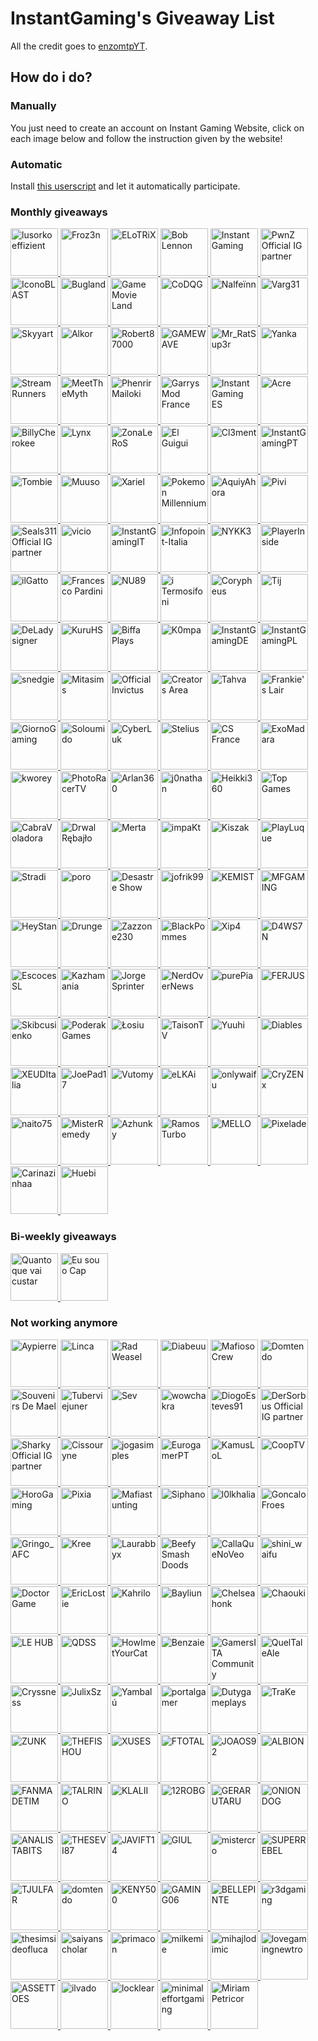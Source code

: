 # InstantGaming's Giveaway List
All the credit goes to [enzomtpYT](https://github.com/enzomtpYT/InstantGamingGiveawayList). 

## How do i do?

### Manually

You just need to create an account on Instant Gaming Website, click on each image below and follow the instruction given by the website!

### Automatic

Install [this userscript](https://github.com/enzomtpYT/InstantGaming-Giveaway-AutoParticipate) and let it automatically participate.


### Monthly giveaways

<p id="Monthly giveaways" align="left">
    <a class="giveaway" href="https://www.instant-gaming.com/fr/giveaway/LUSORKOEFFIZIENT" target="_blank" rel="noreferrer">
        <img src="https://gaming-cdn.com/images/avatars/8124578-1565266897.jpg" alt="lusorkoeffizient" width="76" height="76" />
    </a> 
    <a class="giveaway" href="https://www.instant-gaming.com/fr/giveaway/FROZ3N" target="_blank" rel="noreferrer">
        <img src="https://gaming-cdn.com/images/avatars/1016668-1682448159.jpg" alt="Froz3n" width="76" height="76" />
    </a> 
    <a class="giveaway" href="https://www.instant-gaming.com/fr/giveaway/ELOTRIX" target="_blank" rel="noreferrer">
        <img src="https://gaming-cdn.com/images/avatars/9351061-1578514985.jpg" alt="ELoTRiX" width="76" height="76" />
    </a> 
    <a class="giveaway" href="https://www.instant-gaming.com/fr/giveaway/BOBLENNON" target="_blank" rel="noreferrer">
        <img src="https://gaming-cdn.com/images/avatars/12254287-1660306272.jpg" alt="Bob Lennon" width="76" height="76" />
    </a>
    <a class="giveaway" href="https://www.instant-gaming.com/fr/giveaway/INSTANTGAMING" target="_blank" rel="noreferrer">
        <img src="https://gaming-cdn.com/images/avatars/2700115-1546959181.jpg" alt="Instant Gaming" width="76" height="76" />
    </a> 
    <a class="giveaway" href="https://www.instant-gaming.com/fr/giveaway/SUPREMELEADER" target="_blank" rel="noreferrer">
        <img src="https://gaming-cdn.com/images/avatars/1716955-1681777192.jpg" alt="PwnZ Official IG partner" width="76" height="76" />
    </a> 
    <a class="giveaway" href="https://www.instant-gaming.com/fr/giveaway/ICONOBLAST" target="_blank" rel="noreferrer">
        <img src="https://gaming-cdn.com/images/avatars/173704-1571080323.jpg" alt="IconoBLAST" width="76" height="76" />
    </a> 
    <a class="giveaway" href="https://www.instant-gaming.com/fr/giveaway/bugland" target="_blank" rel="noreferrer">
        <img src="https://gaming-cdn.com/images/avatars/3009082-1540312665.jpg" alt="Bugland" width="76" height="76" />
    </a> 
    <a class="giveaway" href="https://www.instant-gaming.com/fr/giveaway/GAMEMOVIELAND" target="_blank" rel="noreferrer">
        <img src="https://gaming-cdn.com/images/avatars/170629-1547987125.jpg" alt="Game Movie Land" width="76" height="76" />
    </a> 
    <a class="giveaway" href="https://www.instant-gaming.com/fr/giveaway/CODQG" target="_blank" rel="noreferrer">
        <img src="https://gaming-cdn.com/images/avatars/452863-1561392211.jpg" alt="CoDQG" width="76" height="76" />
    </a> 
    <a class="giveaway" href="https://www.instant-gaming.com/fr/giveaway/NALFEINN" target="_blank" rel="noreferrer">
        <img src="https://gaming-cdn.com/images/avatars/2210688-1649113160.jpg" alt="Nalfeïnn" width="76" height="76" />
    </a> 
    <a class="giveaway" href="https://www.instant-gaming.com/fr/giveaway/VARG" target="_blank" rel="noreferrer">
        <img src="https://gaming-cdn.com/images/avatars/5518320-1553640087.jpg" alt="Varg31" width="76" height="76" />
    </a> 
    <a class="giveaway" href="https://www.instant-gaming.com/fr/giveaway/skyyart" target="_blank" rel="noreferrer">
        <img src="https://gaming-cdn.com/images/avatars/8099122-1564755224.jpg" alt="Skyyart" width="76" height="76" />
    </a> 
    <a class="giveaway" href="https://www.instant-gaming.com/fr/giveaway/ALKOR" target="_blank" rel="noreferrer">
        <img src="https://gaming-cdn.com/images/avatars/4684425-1617274240.jpg" alt="Alkor" width="76" height="76" />
    </a> 
    <a class="giveaway" href="https://www.instant-gaming.com/fr/giveaway/ROBERT" target="_blank" rel="noreferrer">
        <img src="https://gaming-cdn.com/images/avatars/765860-1527847205.jpg" alt="Robert87000" width="76" height="76" />
    </a> 
    <a class="giveaway" href="https://www.instant-gaming.com/fr/giveaway/GAMEWAVE" target="_blank" rel="noreferrer">
        <img src="https://gaming-cdn.com/images/avatars/3297504-1554723487.jpg" alt="GAMEWAVE" width="76" height="76" />
    </a> 
    <a class="giveaway" href="https://www.instant-gaming.com/fr/giveaway/RATSUPER" target="_blank" rel="noreferrer">
        <img src="https://gaming-cdn.com/images/avatars/162664-1527173086.jpg" alt="Mr_RatSup3r" width="76" height="76" />
    </a> 
    <a class="giveaway" href="https://www.instant-gaming.com/fr/giveaway/YANKA" target="_blank" rel="noreferrer">
        <img src="https://gaming-cdn.com/images/avatars/17791717-1684537536.jpg" alt="Yanka" width="76" height="76" />
    </a> 
    <a class="giveaway" href="https://www.instant-gaming.com/fr/giveaway/STREAMRUNNERS" target="_blank" rel="noreferrer">
        <img src="https://gaming-cdn.com/images/avatars/15530490-1634564097.jpg" alt="StreamRunners" width="76" height="76" />
    </a> 
    <a class="giveaway" href="https://www.instant-gaming.com/fr/giveaway/MeetTheMyth" target="_blank" rel="noreferrer">
        <img src="https://gaming-cdn.com/images/avatars/911134-1650630244.jpg" alt="MeetTheMyth" width="76" height="76" />
    </a> 
    <a class="giveaway" href="https://www.instant-gaming.com/fr/giveaway/PHENRIR" target="_blank" rel="noreferrer">
        <img src="https://gaming-cdn.com/images/avatars/16050488-1638352180.jpg" alt="Phenrir Mailoki" width="76" height="76" />
    </a> 
    <a class="giveaway" href="https://www.instant-gaming.com/fr/giveaway/GMODFR" target="_blank" rel="noreferrer">
        <img src="https://gaming-cdn.com/images/avatars/15499812-1646775114.jpg" alt="Garrys Mod France" width="76" height="76" />
    </a> 
    <a class="giveaway" href="https://www.instant-gaming.com/fr/giveaway/INSTANTGAMINGES" target="_blank" rel="noreferrer">
        <img src="https://gaming-cdn.com/images/avatars/825485-1683532505.jpg" alt="Instant Gaming ES" width="76" height="76" />
    </a> 
    <a class="giveaway" href="https://www.instant-gaming.com/fr/giveaway/ACRE" target="_blank" rel="noreferrer">
        <img src="https://gaming-cdn.com/images/avatars/2550652-1614044439.jpg" alt="Acre" width="76" height="76" />
    </a> 
    <a class="giveaway" href="https://www.instant-gaming.com/fr/giveaway/BILLYCHEROKEE" target="_blank" rel="noreferrer">
        <img src="https://gaming-cdn.com/images/avatars/2072378-1604485229.jpg" alt="BillyCherokee" width="76" height="76" />
    </a> 
    <a class="giveaway" href="https://www.instant-gaming.com/fr/giveaway/LYNX" target="_blank" rel="noreferrer">
        <img src="https://gaming-cdn.com/images/avatars/2437583-1659723926.jpg" alt="Lynx" width="76" height="76" />
    </a> 
    <a class="giveaway" href="https://www.instant-gaming.com/fr/giveaway/ZONALEROS" target="_blank" rel="noreferrer">
        <img src="https://gaming-cdn.com/images/avatars/13745456-1614222765.jpg" alt="ZonaLeRoS" width="76" height="76" />
    </a> 
    <a class="giveaway" href="https://www.instant-gaming.com/fr/giveaway/GUIGUI" target="_blank" rel="noreferrer">
        <img src="https://gaming-cdn.com/images/avatars/262337-1647999658.jpg" alt="El Guigui" width="76" height="76" />
    </a> 
    <a class="giveaway" href="https://www.instant-gaming.com/fr/giveaway/PORAID" target="_blank" rel="noreferrer">
        <img src="https://gaming-cdn.com/images/avatars/5324059-1634130045.jpg" alt="Cl3ment" width="76" height="76" />
    </a> 
    <a class="giveaway" href="https://www.instant-gaming.com/fr/giveaway/INSTANTGAMINGPT" target="_blank" rel="noreferrer">
        <img src="https://gaming-cdn.com/images/avatars/16693760-1689603180.jpg" alt="InstantGamingPT" width="76" height="76" />
    </a> 
    <a class="giveaway" href="https://www.instant-gaming.com/fr/giveaway/TOMBIE" target="_blank" rel="noreferrer">
        <img src="https://gaming-cdn.com/images/avatars/7276237-1585753188.jpg" alt="Tombie" width="76" height="76" />
    </a> 
    <a class="giveaway" href="https://www.instant-gaming.com/fr/giveaway/muusoo" target="_blank" rel="noreferrer">
        <img src="https://gaming-cdn.com/images/avatars/6107700-1630593332.jpg" alt="Muuso" width="76" height="76" />
    </a> 
    <a class="giveaway" href="https://www.instant-gaming.com/fr/giveaway/xariel" target="_blank" rel="noreferrer">
        <img src="https://gaming-cdn.com/images/avatars/767265-1595434670.jpg" alt="Xariel" width="76" height="76" />
    </a> 
    <a class="giveaway" href="https://www.instant-gaming.com/fr/giveaway/POKEMONMILLENNIUM" target="_blank" rel="noreferrer">
        <img src="https://gaming-cdn.com/images/avatars/8857101-1582127081.jpg" alt="Pokemon Millennium" width="76" height="76"/>
    </a>
    <a class="giveaway" href="https://www.instant-gaming.com/fr/giveaway/AQUIYAHORA" target="_blank" rel="noreferrer">
        <img src="https://gaming-cdn.com/images/avatars/5219782-1581748271.jpg" alt="AquiyAhora" width="76" height="76" />
    </a> 
    <a class="giveaway" href="https://www.instant-gaming.com/fr/giveaway/PIVI" target="_blank" rel="noreferrer">
        <img src="https://gaming-cdn.com/images/avatars/8850456-1573572198.jpg" alt="Pivi" width="76" height="76" />
    </a> 
    <a class="giveaway" href="https://www.instant-gaming.com/fr/giveaway/Seals311" target="_blank" rel="noreferrer">
        <img src="https://gaming-cdn.com/images/avatars/3502745-1617900174.jpg" alt="Seals311 Official IG partner" width="76" height="76" />
    </a> 
    <a class="giveaway" href="https://www.instant-gaming.com/fr/giveaway/vicio" target="_blank" rel="noreferrer">
        <img src="https://gaming-cdn.com/images/avatars/881499-1523615431.jpg" alt="vicio" width="76" height="76" />
    </a> 
    <a class="giveaway" href="https://www.instant-gaming.com/fr/giveaway/INSTANTGAMINGITALIA" target="_blank" rel="noreferrer">
        <img src="https://gaming-cdn.com/images/avatars/7534356-1687868492.jpg" alt="InstantGamingIT" width="76" height="76" />
    </a> 
    <a class="giveaway" href="https://www.instant-gaming.com/fr/giveaway/INFOPOINT-ITALIA" target="_blank" rel="noreferrer">
        <img src="https://gaming-cdn.com/images/avatars/5022391-1620639580.jpg" alt="Infopoint-Italia" width="76" height="76" />
    </a> 
    <a class="giveaway" href="https://www.instant-gaming.com/fr/giveaway/NYKK3" target="_blank" rel="noreferrer">
        <img src="https://gaming-cdn.com/images/avatars/560668-1500305390.jpg" alt="NYKK3" width="76" height="76" />
    </a> 
    <a class="giveaway" href="https://www.instant-gaming.com/fr/giveaway/PLAYERINSIDE" target="_blank" rel="noreferrer">
        <img src="https://gaming-cdn.com/images/avatars/1115181-1694833323.jpg" alt="PlayerInside" width="76" height="76" />
    </a> 
    <a class="giveaway" href="https://www.instant-gaming.com/fr/giveaway/ILGATTOSULTUBO" target="_blank" rel="noreferrer">
        <img src="https://gaming-cdn.com/images/avatars/539151-1690300630.jpg" alt="ilGatto" width="76" height="76" />
    </a> 
    <a class="giveaway" href="https://www.instant-gaming.com/fr/giveaway/FRANCESCOPARDINI" target="_blank" rel="noreferrer">
        <img src="https://gaming-cdn.com/images/avatars/9461224-1581008870.jpg" alt="Francesco Pardini" width="76" height="76" />
    </a> 
    <a class="giveaway" href="https://www.instant-gaming.com/fr/giveaway/NU89" target="_blank" rel="noreferrer">
        <img src="https://gaming-cdn.com/images/avatars/3123668-1636629261.jpg" alt="NU89" width="76" height="76" />
    </a> 
    <a class="giveaway" href="https://www.instant-gaming.com/fr/giveaway/ITERMOSIFONI" target="_blank" rel="noreferrer">
        <img src="https://gaming-cdn.com/images/avatars/811973-1557938063.jpg" alt="i Termosifoni" width="76" height="76" />
    </a>
    <a class="giveaway" href="https://www.instant-gaming.com/fr/giveaway/CORYPHEUS" target="_blank" rel="noreferrer">
        <img src="https://gaming-cdn.com/images/avatars/15398397-1632480753.jpg" alt="Corypheus" width="76" height="76" />
    </a> 
    <a class="giveaway" href="https://www.instant-gaming.com/fr/giveaway/THETJI" target="_blank" rel="noreferrer">
        <img src="https://gaming-cdn.com/images/avatars/17123566-1647950384.jpg" alt="Tij" width="76" height="76" />
    </a> 
    <a class="giveaway" href="https://www.instant-gaming.com/fr/giveaway/deladysigner" target="_blank" rel="noreferrer">
        <img src="https://gaming-cdn.com/images/avatars/7761723-1615476784.jpg" alt="DeLadysigner" width="76" height="76" />
    </a> 
    <a class="giveaway" href="https://www.instant-gaming.com/fr/giveaway/KURU" target="_blank" rel="noreferrer">
        <img src="https://gaming-cdn.com/images/avatars/8991415-1574995082.jpg" alt="KuruHS" width="76" height="76" />
    </a> 
    <a class="giveaway" href="https://www.instant-gaming.com/fr/giveaway/biffa" target="_blank" rel="noreferrer">
        <img src="https://gaming-cdn.com/images/avatars/21867230-1698315461.jpg" alt="Biffa Plays" width="76" height="76" />
    </a> 
    <a class="giveaway" href="https://www.instant-gaming.com/fr/giveaway/K0MPA" target="_blank" rel="noreferrer">
        <img src="https://gaming-cdn.com/images/avatars/17310536-1649317648.jpg" alt="K0mpa" width="76" height="76" />
    </a> 
    <a class="giveaway" href="https://www.instant-gaming.com/fr/giveaway/instantgamingde" target="_blank" rel="noreferrer">
        <img src="https://gaming-cdn.com/images/avatars/2700115-1699892940.jpg" alt="InstantGamingDE" width="76" height="76" />
    </a> 
    <a class="giveaway" href="https://www.instant-gaming.com/fr/giveaway/INSTANTGAMINGPL" target="_blank" rel="noreferrer">
        <img src="https://gaming-cdn.com/images/avatars/2700115-1699892940.jpg" alt="InstantGamingPL" width="76" height="76" />
    </a> 
    <a class="giveaway" href="https://www.instant-gaming.com/fr/giveaway/snedgie" target="_blank" rel="noreferrer">
        <img src="https://gaming-cdn.com/images/avatars/23507458-1709662317.jpg" alt="snedgie" width="76" height="76" />
    </a> 
    <a class="giveaway" href="https://www.instant-gaming.com/fr/giveaway/mitasims" target="_blank" rel="noreferrer">
        <img src="https://gaming-cdn.com/images/avatars/20860359-1685554038.jpg" alt="Mitasims" width="76" height="76" />
    </a>
    <a class="giveaway" href="https://www.instant-gaming.com/fr/giveaway/officialinvictus" target="_blank" rel="noreferrer">
        <img src="https://gaming-cdn.com/images/avatars/21241269-1689851267.jpg" alt="Official Invictus" width="76" height="76" />
    </a>
    <a class="giveaway" href="https://www.instant-gaming.com/fr/giveaway/GCA" target="_blank" rel="noreferrer">
        <img src="https://gaming-cdn.com/images/avatars/3773947-1698238052.jpg" alt="Creators Area" width="76" height="76" />
    </a>
    <a class="giveaway" href="https://www.instant-gaming.com/fr/giveaway/tahva" target="_blank" rel="noreferrer">
        <img src="https://gaming-cdn.com/images/avatars/10646155-1708975800.jpg" alt="Tahva" width="76" height="76" />
    </a>
    <a class="giveaway" href="https://www.instant-gaming.com/fr/giveaway/frankieslair" target="_blank" rel="noreferrer">
        <img src="https://gaming-cdn.com/images/avatars/23820479-1712567596.jpg" alt="Frankie's Lair" width="76" height="76" />
    </a>
    <a class="giveaway" href="https://www.instant-gaming.com/fr/giveaway/GIORNOGAMING" target="_blank" rel="noreferrer">
        <img src="https://gaming-cdn.com/images/avatars/4011018-1561985872.jpg" alt="GiornoGaming" width="76" height="76" />
    </a>
    <a class="giveaway" href="https://www.instant-gaming.com/fr/giveaway/SOLOUMIDO" target="_blank" rel="noreferrer">
        <img src="https://gaming-cdn.com/images/avatars/12543134-1662069422.jpg" alt="Soloumido" width="76" height="76" />
    </a>
    <a class="giveaway" href="https://www.instant-gaming.com/fr/giveaway/CYBERLUK" target="_blank" rel="noreferrer">
        <img src="https://gaming-cdn.com/images/avatars/9983452-1617873810.jpg" alt="CyberLuk" width="76" height="76" />
    </a>
    <a class="giveaway" href="https://www.instant-gaming.com/fr/giveaway/STELIUS" target="_blank" rel="noreferrer">
        <img src="https://gaming-cdn.com/images/avatars/6294915-1637162339.jpg" alt="Stelius" width="76" height="76" />
    </a>
    <a class="giveaway" href="https://www.instant-gaming.com/fr/giveaway/CSGOFR" target="_blank" rel="noreferrer">
        <img src="https://gaming-cdn.com/images/avatars/1994535-1695849965.jpg" alt="CS France" width="76" height="76" />
    </a>
    <a class="giveaway" href="https://www.instant-gaming.com/fr/giveaway/EXOMADARA" target="_blank" rel="noreferrer">
        <img src="https://gaming-cdn.com/images/avatars/859995-1693223960.jpg" alt="ExoMadara" width="76" height="76" />
    </a>
    <a class="giveaway" href="https://www.instant-gaming.com/fr/giveaway/KWOREY" target="_blank" rel="noreferrer">
        <img src="https://gaming-cdn.com/images/avatars/1599623-1603853393.jpg" alt="kworey" width="76" height="76" />
    </a>
    <a class="giveaway" href="https://www.instant-gaming.com/fr/giveaway/PHOTORACERTV" target="_blank" rel="noreferrer">
        <img src="https://gaming-cdn.com/images/avatars/11519077-1621966067.jpg" alt="PhotoRacerTV" width="76" height="76" />
    </a>
    <a class="giveaway" href="https://www.instant-gaming.com/fr/giveaway/ARLAN360" target="_blank" rel="noreferrer">
        <img src="https://gaming-cdn.com/images/avatars/19166590-1670176579.jpg" alt="Arlan360" width="76" height="76" />
    </a>
    <a class="giveaway" href="https://www.instant-gaming.com/fr/giveaway/j0nathan" target="_blank" rel="noreferrer">
        <img src="https://gaming-cdn.com/images/avatars/32491-1612461730.jpg" alt="j0nathan" width="76" height="76" />
    </a>
    <a class="giveaway" href="https://www.instant-gaming.com/fr/giveaway/HEIKKI360" target="_blank" rel="noreferrer">
        <img src="https://gaming-cdn.com/images/avatars/7276336-1553876546.jpg" alt="Heikki360" width="76" height="76" />
    </a>
    <a class="giveaway" href="https://www.instant-gaming.com/fr/giveaway/topgames" target="_blank" rel="noreferrer">
        <img src="https://gaming-cdn.com/images/avatars/3694635-1636126807.jpg" alt="Top Games" width="76" height="76" />
    </a>
    <a class="giveaway" href="https://www.instant-gaming.com/fr/giveaway/CABRAVOLADORA" target="_blank" rel="noreferrer">
        <img src="https://gaming-cdn.com/images/avatars/367168-1463061235.jpg" alt="CabraVoladora" width="76" height="76" />
    </a>
    <a class="giveaway" href="https://www.instant-gaming.com/fr/giveaway/DRWAL" target="_blank" rel="noreferrer">
        <img src="https://gaming-cdn.com/images/avatars/16373643-1644843063.jpg" alt="Drwal Rębajło" width="76" height="76" />
    </a>
    <a class="giveaway" href="https://www.instant-gaming.com/fr/giveaway/MERTA" target="_blank" rel="noreferrer">
        <img src="https://gaming-cdn.com/images/avatars/16704111-1643815283.jpg" alt="Merta" width="76" height="76" />
    </a>
    <a class="giveaway" href="https://www.instant-gaming.com/fr/giveaway/IMPAKT" target="_blank" rel="noreferrer">
        <img src="https://gaming-cdn.com/images/avatars/9828884-1649672897.jpg" alt="impaKt" width="76" height="76" />
    </a>
    <a class="giveaway" href="https://www.instant-gaming.com/fr/giveaway/kiszak" target="_blank" rel="noreferrer">
        <img src="https://gaming-cdn.com/images/avatars/16472848-1693834365.jpg" alt="Kiszak" width="76" height="76" />
    </a>
    <a class="giveaway" href="https://www.instant-gaming.com/fr/giveaway/playluque" target="_blank" rel="noreferrer">
        <img src="https://gaming-cdn.com/images/avatars/21036547-1687441412.jpg" alt="PlayLuque" width="76" height="76" />
    </a>
    <a class="giveaway" href="https://www.instant-gaming.com/fr/giveaway/STRADI" target="_blank" rel="noreferrer">
        <img src="https://gaming-cdn.com/images/avatars/2544880-1691670477.jpg" alt="Stradi" width="76" height="76" />
    </a>
    <a class="giveaway" href="https://www.instant-gaming.com/fr/giveaway/poro" target="_blank" rel="noreferrer">
        <img src="https://gaming-cdn.com/images/avatars/24150014-1715595420.jpg" alt="poro" width="76" height="76" />
    </a>
    <a class="giveaway" href="https://www.instant-gaming.com/fr/giveaway/DESASTRESHOW" target="_blank" rel="noreferrer">
        <img src="https://gaming-cdn.com/images/avatars/1897045-1617093992.jpg" alt="Desastre Show" width="76" height="76" />
    </a> 
    <a class="giveaway" href="https://www.instant-gaming.com/fr/giveaway/JOFRIK99" target="_blank" rel="noreferrer">
        <img src="https://gaming-cdn.com/images/avatars/16861995-1676462477.jpg" alt="jofrik99" width="76" height="76" />
    </a> 
    <a class="giveaway" href="https://www.instant-gaming.com/fr/giveaway/kemist" target="_blank" rel="noreferrer">
        <img src="https://gaming-cdn.com/images/avatars/7994803-1650052388.jpg" alt="KEMIST" width="76" height="76" />
    </a>
    <a class="giveaway" href="https://www.instant-gaming.com/fr/giveaway/MFGAMING" target="_blank" rel="noreferrer">
        <img src="https://gaming-cdn.com/images/avatars/17307721-1649242244.jpg" alt="MFGAMING" width="76" height="76" />
    </a>
    <a class="giveaway" href="https://www.instant-gaming.com/fr/giveaway/heystan" target="_blank" rel="noreferrer">
        <img src="https://gaming-cdn.com/themes/igv2/images/avatar2.svg" alt="HeyStan" width="76" height="76" />
    </a>
    <a class="giveaway" href="https://www.instant-gaming.com/fr/giveaway/drunge" target="_blank" rel="noreferrer">
        <img src="https://gaming-cdn.com/images/avatars/2871044-1706278970.jpg" alt="Drunge" width="76" height="76" />
    </a>
    <a class="giveaway" href="https://www.instant-gaming.com/fr/giveaway/Zazza23" target="_blank" rel="noreferrer">
        <img src="https://gaming-cdn.com/images/avatars/942998-1720514395.jpg" alt="Zazzone230" width="76" height="76" />
    </a>
    <a class="giveaway" href="https://www.instant-gaming.com/fr/giveaway/blackpommes" target="_blank" rel="noreferrer">
        <img src="https://gaming-cdn.com/images/avatars/14294886-1712926805.jpg" alt="BlackPommes" width="76" height="76" />
    </a>
    <a class="giveaway" href="https://www.instant-gaming.com/fr/giveaway/xip4" target="_blank" rel="noreferrer">
        <img src="https://gaming-cdn.com/images/avatars/2750068-1715779181.jpg" alt="Xip4" width="76" height="76" />
    </a>
    <a class="giveaway" href="https://www.instant-gaming.com/fr/giveaway/D4WS7N" target="_blank" rel="noreferrer">
        <img src="https://gaming-cdn.com/images/avatars/11756968-1739199689.jpg" alt="D4WS7N" width="76" height="76" />
    </a>
    <a class="giveaway" href="https://www.instant-gaming.com/fr/giveaway/ELESCOCES" target="_blank" rel="noreferrer">
        <img src="https://gaming-cdn.com/images/avatars/3416042-1572361219.jpg" alt="EscocesSL" width="76" height="76" />
    </a>
    <a class="giveaway" href="https://www.instant-gaming.com/fr/giveaway/KAZHAMANIA" target="_blank" rel="noreferrer">
        <img src="https://gaming-cdn.com/images/avatars/944690-1649746774.jpg" alt="Kazhamania" width="76" height="76" />
    </a>
    <a class="giveaway" href="https://www.instant-gaming.com/fr/giveaway/JORGESPRINTER" target="_blank" rel="noreferrer">
        <img src="https://gaming-cdn.com/images/avatars/9081035-1741451116.jpg" alt="Jorge Sprinter" width="76" height="76" />
    </a>
    <a class="giveaway" href="https://www.instant-gaming.com/fr/giveaway/NERDOVERNEWS" target="_blank" rel="noreferrer">
        <img src="https://gaming-cdn.com/images/avatars/11302458-1591186018.jpg" alt="NerdOverNews" width="76" height="76" />
    </a>
    <a class="giveaway" href="https://www.instant-gaming.com/fr/giveaway/PUREPIA" target="_blank" rel="noreferrer">
        <img src="https://gaming-cdn.com/images/avatars/15569896-1728224124.jpg" alt="purePia" width="76" height="76" />
    </a>
    <a class="giveaway" href="https://www.instant-gaming.com/fr/giveaway/FERJUS" target="_blank" rel="noreferrer">
        <img src="https://gaming-cdn.com/images/avatars/6307088-1644577438.jpg" alt="FERJUS" width="76" height="76" />
    </a>
    <a class="giveaway" href="https://www.instant-gaming.com/fr/giveaway/SKIBCUSIENKO" target="_blank" rel="noreferrer">
        <img src="https://gaming-cdn.com/images/avatars/18559681-1662976456.jpg" alt="Skibcusienko" width="76" height="76" />
    </a>
    <a class="giveaway" href="https://www.instant-gaming.com/fr/giveaway/PODERAK" target="_blank" rel="noreferrer">
        <img src="https://gaming-cdn.com/images/avatars/4559777-1593120204.jpg" alt="PoderakGames" width="76" height="76" />
    </a>
    <a class="giveaway" href="https://www.instant-gaming.com/fr/giveaway/losiu" target="_blank" rel="noreferrer">
        <img src="https://gaming-cdn.com/images/avatars/16899979-1646305428.jpg" alt="Łosiu" width="76" height="76" />
    </a>
    <a class="giveaway" href="https://www.instant-gaming.com/fr/giveaway/T4ISON" target="_blank" rel="noreferrer">
        <img src="https://gaming-cdn.com/images/avatars/1065327-1498658062.jpg" alt="TaisonTV" width="76" height="76" />
    </a>
    <a class="giveaway" href="https://www.instant-gaming.com/fr/giveaway/YUUHI" target="_blank" rel="noreferrer">
        <img src="https://gaming-cdn.com/images/avatars/16736455-1653230178.jpg" alt="Yuuhi" width="76" height="76" />
    </a>
    <a class="giveaway" href="https://www.instant-gaming.com/fr/giveaway/diables" target="_blank" rel="noreferrer">
        <img src="https://gaming-cdn.com/images/avatars/22283350-1721117689.jpg" alt="Diables" width="76" height="76" />
    </a>
    <a class="giveaway" href="https://www.instant-gaming.com/fr/giveaway/xeuditalia" target="_blank" rel="noreferrer">
        <img src="https://gaming-cdn.com/images/avatars/10414635-1652108863.jpg" alt="XEUDItalia" width="76" height="76" />
    </a>
    <a class="giveaway" href="https://www.instant-gaming.com/fr/giveaway/joepad17" target="_blank" rel="noreferrer">
        <img src="https://gaming-cdn.com/images/avatars/2165589-1610322231.jpg" alt="JoePad17" width="76" height="76" />
    </a>
    <a class="giveaway" href="https://www.instant-gaming.com/fr/giveaway/vutomy" target="_blank" rel="noreferrer">
        <img src="https://gaming-cdn.com/images/avatars/24399720-1718284555.jpg" alt="Vutomy" width="76" height="76" />
    </a>
    <a class="giveaway" href="https://www.instant-gaming.com/fr/giveaway/elkai" target="_blank" rel="noreferrer">
        <img src="https://gaming-cdn.com/images/avatars/11213325-1724639703.jpg" alt="eLKAi" width="76" height="76" />
    </a>
    <a class="giveaway" href="https://www.instant-gaming.com/fr/giveaway/onlywaifu" target="_blank" rel="noreferrer">
        <img src="https://gaming-cdn.com/images/avatars/24159414-1715876189.jpg" alt="onlywaifu" width="76" height="76" />
    </a>
    <a class="giveaway" href="https://www.instant-gaming.com/fr/giveaway/cryzenx" target="_blank" rel="noreferrer">
        <img src="https://gaming-cdn.com/images/avatars/12615446-1750011746.jpg" alt="CryZENx" width="76" height="76" />
    </a>
    <a class="giveaway" href="https://www.instant-gaming.com/fr/giveaway/naito75" target="_blank" rel="noreferrer">
        <img src="https://gaming-cdn.com/images/avatars/646051-1626862718.jpg" alt="naito75" width="76" height="76" />
    </a>
    <a class="giveaway" href="https://www.instant-gaming.com/fr/giveaway/remedy" target="_blank" rel="noreferrer">
        <img src="https://gaming-cdn.com/images/avatars/20453628-1680792400.jpg" alt="MisterRemedy" width="76" height="76" />
    </a>
    <a class="giveaway" href="https://www.instant-gaming.com/fr/giveaway/azhunky" target="_blank" rel="noreferrer">
        <img src="https://gaming-cdn.com/images/avatars/26709731-1737983086.jpg" alt="Azhunky" width="76" height="76" />
    </a>
    <a class="giveaway" href="https://www.instant-gaming.com/fr/giveaway/ramosturbo" target="_blank" rel="noreferrer">
        <img src="https://gaming-cdn.com/images/avatars/578901-1736969080.jpg" alt="Ramos Turbo" width="76" height="76" />
    </a>
    <a class="giveaway" href="https://www.instant-gaming.com/fr/giveaway/mello" target="_blank" rel="noreferrer">
        <img src="https://gaming-cdn.com/images/avatars/8725992-1714118564.jpg" alt="MELLO" width="76" height="76" />
    </a>
    <a class="giveaway" href="https://www.instant-gaming.com/fr/giveaway/pixelade" target="_blank" rel="noreferrer">
        <img src="https://gaming-cdn.com/images/avatars/25779964-1730223397.jpg" alt="Pixelade" width="76" height="76" />
    </a>
    <a class="giveaway" href="https://www.instant-gaming.com/fr/giveaway/carinazinhaa" target="_blank" rel="noreferrer">
        <img src="https://gaming-cdn.com/images/avatars/4215295-1622219100.jpg" alt="Carinazinhaa" width="76" height="76" />
    </a>
    <a class="giveaway" href="https://www.instant-gaming.com/fr/giveaway/huebi" target="_blank" rel="noreferrer">
        <img src="https://gaming-cdn.com/images/avatars/25729334-1731956009.jpg" alt="Huebi" width="76" height="76" />
    </a>
</p>

### Bi-weekly giveaways

<p id="Bi-weekly giveaways" align="left">
    <a class="giveaway" href="https://www.instant-gaming.com/fr/giveaway/quantoquevaicustar" target="_blank" rel="noreferrer">
        <img src="https://gaming-cdn.com/images/avatars/24567717-1719927759.jpg" alt="Quanto que vai custar" width="76" height="76" />
    </a>
    <a class="giveaway" href="https://www.instant-gaming.com/fr/giveaway/eusouocap" target="_blank" rel="noreferrer">
        <img src="https://gaming-cdn.com/images/avatars/25089307-1725023867.jpg" alt="Eu sou o Cap" width="76" height="76" />
    </a>
</p>

### Not working anymore

<p align="left">
    <a class="giveaway" href="https://www.instant-gaming.com/fr/giveaway/AYPIERRE" target="_blank" rel="noreferrer">
        <img src="https://gaming-cdn.com/images/avatars/11592592-1594037728.jpg" alt="Aypierre" width="76" height="76" />
    </a>
    <a class="giveaway" href="https://www.instant-gaming.com/fr/giveaway/linca" target="_blank" rel="noreferrer">
        <img src="https://gaming-cdn.com/images/avatars/19908306-1688124711.jpg" alt="Linca" width="76" height="76" />
    </a>
    <a class="giveaway" href="https://www.instant-gaming.com/fr/giveaway/RADWEASEL" target="_blank" rel="noreferrer">
        <img src="https://gaming-cdn.com/images/avatars/1963208-1580302628.jpg" alt="Rad Weasel" width="76" height="76" />
    </a> 
    <a class="giveaway" href="https://www.instant-gaming.com/fr/giveaway/DIABEUU" target="_blank" rel="noreferrer">
        <img src="https://gaming-cdn.com/images/avatars/16462243-1641829012.jpg" alt="Diabeuu" width="76" height="76" />
    </a> 
    <a class="giveaway" href="https://www.instant-gaming.com/fr/giveaway/MAFIOSOCREW" target="_blank" rel="noreferrer">
        <img src="https://gaming-cdn.com/images/avatars/11440112-1623919337.jpg" alt="Mafioso Crew" width="76" height="76" />
    </a> 
    <a class="giveaway" href="https://www.instant-gaming.com/fr/giveaway/domtendo" target="_blank" rel="noreferrer">
        <img src="https://gaming-cdn.com/images/avatars/12234229-1675198346.jpg" alt="Domtendo" width="76" height="76" />
    </a>
    <a class="giveaway" href="https://www.instant-gaming.com/fr/giveaway/souvenirsdemael" target="_blank" rel="noreferrer">
        <img src="https://gaming-cdn.com/images/avatars/2274022-1700917198.jpg" alt="Souvenirs De Mael" width="76" height="76" />
    </a>
    <a class="giveaway" href="https://www.instant-gaming.com/fr/giveaway/TUBERVIEJUNER" target="_blank" rel="noreferrer">
        <img src="https://gaming-cdn.com/images/avatars/9996845-1664208358.jpg" alt="Tuberviejuner" width="76" height="76" />
    </a> 
    <a class="giveaway" href="https://www.instant-gaming.com/fr/giveaway/SEV" target="_blank" rel="noreferrer">
        <img src="https://gaming-cdn.com/images/avatars/10224464-1585925716.jpg" alt="Sev" width="76" height="76" />
    </a> 
    <a class="giveaway" href="https://www.instant-gaming.com/fr/giveaway/PYPGAMERS" target="_blank" rel="noreferrer">
        <img src="https://gaming-cdn.com/images/avatars/5175892-1523989408.jpg" alt="wowchakra" width="76" height="76" />
    </a> 
    <a class="giveaway" href="https://www.instant-gaming.com/fr/giveaway/DIOGOESTEVES" target="_blank" rel="noreferrer">
        <img src="https://gaming-cdn.com/images/avatars/15100457-1629461201.jpg" alt="DiogoEsteves91" width="76" height="76" />
    </a> 
    <a class="giveaway" href="https://www.instant-gaming.com/fr/giveaway/DERSORBUS" target="_blank" rel="noreferrer">
        <img src="https://gaming-cdn.com/images/avatars/8739832-1572541038.jpg" alt="DerSorbus Official IG partner" width="76" height="76" />
    </a> 
    <a class="giveaway" href="https://www.instant-gaming.com/fr/giveaway/sharky" target="_blank" rel="noreferrer">
        <img src="https://gaming-cdn.com/images/avatars/5230971-1677019101.jpg" alt="Sharky Official IG partner" width="76" height="76" />
    </a> 
    <a class="giveaway" href="https://www.instant-gaming.com/fr/giveaway/cissouryne" target="_blank" rel="noreferrer">
        <img src="https://gaming-cdn.com/images/avatars/7984380-1676733343.jpg" alt="Cissouryne" width="76" height="76" />
    </a> 
    <a class="giveaway" href="https://www.instant-gaming.com/fr/giveaway/JOGASIMPLES" target="_blank" rel="noreferrer">
        <img src="https://gaming-cdn.com/images/avatars/4910326-1659026696.jpg" alt="jogasimples" width="76" height="76" />
    </a> 
    <a class="giveaway" href="https://www.instant-gaming.com/fr/giveaway/EUROGAMERPT" target="_blank" rel="noreferrer">
        <img src="https://gaming-cdn.com/images/avatars/17661741-1655123091.jpg" alt="EurogamerPT" width="76" height="76" />
    </a>
    <a class="giveaway" href="https://www.instant-gaming.com/fr/giveaway/KAMUSLOL" target="_blank" rel="noreferrer">
        <img src="https://gaming-cdn.com/images/avatars/15057103-1651783439.jpg" alt="KamusLoL" width="76" height="76" />
    </a> 
    <a class="giveaway" href="https://www.instant-gaming.com/fr/giveaway/cooptv" target="_blank" rel="noreferrer">
        <img src="https://gaming-cdn.com/themes/igv2/images/avatar2.svg" alt="CoopTV" width="76" height="76" />
    </a>
    <a class="giveaway" href="https://www.instant-gaming.com/fr/giveaway/HOROKUSSA" target="_blank" rel="noreferrer">
        <img src="https://gaming-cdn.com/images/avatars/6407964-1698913270.jpg" alt="HoroGaming" width="76" height="76" />
    </a>
    <a class="giveaway" href="https://www.instant-gaming.com/fr/giveaway/PIXIA" target="_blank" rel="noreferrer">
        <img src="https://gaming-cdn.com/images/avatars/7831487-1561130856.jpg" alt="Pixia" width="76" height="76" />
    </a>
    <a class="giveaway" href="https://www.instant-gaming.com/fr/giveaway/MAFIASTUNTING" target="_blank" rel="noreferrer">
        <img src="https://gaming-cdn.com/images/avatars/11592735-1594039464.jpg" alt="Mafiastunting" width="76" height="76" />
    </a>
    <a class="giveaway" href="https://www.instant-gaming.com/fr/giveaway/SIPHANO" target="_blank" rel="noreferrer">
        <img src="https://gaming-cdn.com/images/avatars/11592640-1594134353.jpg" alt="Siphano" width="76" height="76" />
    </a> 
    <a class="giveaway" href="https://www.instant-gaming.com/fr/giveaway/L0LKHALIA" target="_blank" rel="noreferrer">
        <img src="https://gaming-cdn.com/images/avatars/4967993-1592414336.jpg" alt="l0lkhalia" width="76" height="76" />
    </a> 
    <a class="giveaway" href="https://www.instant-gaming.com/fr/giveaway/GONCALOFROES" target="_blank" rel="noreferrer">
        <img src="https://gaming-cdn.com/images/avatars/15389337-1659363715.jpg" alt="GoncaloFroes" width="76" height="76" />
    </a> 
    <a class="giveaway" href="https://www.instant-gaming.com/fr/giveaway/gringo_afc" target="_blank" rel="noreferrer">
        <img src="https://gaming-cdn.com/images/avatars/22129526-1698161352.jpg" alt="Gringo_AFC" width="76" height="76" />
    </a> 
    <a class="giveaway" href="https://www.instant-gaming.com/fr/giveaway/kree" target="_blank" rel="noreferrer">
        <img src="https://gaming-cdn.com/images/avatars/21152867-1689094777.jpg" alt="Kree" width="76" height="76" />
    </a> 
    <a class="giveaway" href="https://www.instant-gaming.com/fr/giveaway/laurabbyx" target="_blank" rel="noreferrer">
        <img src="https://gaming-cdn.com/images/avatars/23659673-1710786509.jpg" alt="Laurabbyx" width="76" height="76" />
    </a> 
    <a class="giveaway" href="https://www.instant-gaming.com/fr/giveaway/beefysmashdoods" target="_blank" rel="noreferrer">
        <img src="https://gaming-cdn.com/images/avatars/23538384-1709550106.jpg" alt="Beefy Smash Doods" width="76" height="76" />
    </a>
    <a class="giveaway" href="https://www.instant-gaming.com/fr/giveaway/CALLAQUENOVEO" target="_blank" rel="noreferrer">
        <img src="https://gaming-cdn.com/images/avatars/18994389-1692445235.jpg" alt="CallaQueNoVeo" width="76" height="76" />
    </a>
    <a class="giveaway" href="https://www.instant-gaming.com/fr/giveaway/shiniwaifu" target="_blank" rel="noreferrer">
        <img src="https://gaming-cdn.com/images/avatars/23961129-1715698096.jpg" alt="shini_waifu" width="76" height="76" />
    </a>
    <a class="giveaway" href="https://www.instant-gaming.com/fr/giveaway/doctorgame" target="_blank" rel="noreferrer">
        <img src="https://gaming-cdn.com/images/avatars/23916965-1713908032.jpg" alt="Doctor Game" width="76" height="76" />
    </a>
    <a class="giveaway" href="https://www.instant-gaming.com/fr/giveaway/EricLostie" target="_blank" rel="noreferrer">
        <img src="https://gaming-cdn.com/images/avatars/9027557-1575631770.jpg" alt="EricLostie" width="76" height="76" />
    </a>
    <a class="giveaway" href="https://www.instant-gaming.com/fr/giveaway/kahrilo" target="_blank" rel="noreferrer">
        <img src="https://gaming-cdn.com/images/avatars/14557636-1691925369.jpg" alt="Kahrilo" width="76" height="76" />
    </a>
    <a class="giveaway" href="https://www.instant-gaming.com/fr/giveaway/Bayliun" target="_blank" rel="noreferrer">
        <img src="https://gaming-cdn.com/images/avatars/25627865-1728920835.jpg" alt="Bayliun" width="76" height="76" />
    </a>
    <a class="giveaway" href="https://www.instant-gaming.com/fr/giveaway/chelseahonk" target="_blank" rel="noreferrer">
        <img src="https://gaming-cdn.com/images/avatars/25176461-1730542890.jpg" alt="Chelseahonk" width="76" height="76" />
    </a>
    <a class="giveaway" href="https://www.instant-gaming.com/fr/giveaway/chaouki" target="_blank" rel="noreferrer">
        <img src="https://gaming-cdn.com/images/avatars/336149-1646325089.jpg" alt="Chaouki" width="76" height="76" />
    </a>
    <a class="giveaway" href="https://www.instant-gaming.com/fr/giveaway/SEGMENT" target="_blank" rel="noreferrer">
        <img src="https://gaming-cdn.com/images/avatars/14447951-1677748902.jpg" alt="LE HUB" width="76" height="76" />
    </a> 
    <a class="giveaway" href="https://www.instant-gaming.com/fr/giveaway/QDSS" target="_blank" rel="noreferrer">
        <img src="https://gaming-cdn.com/images/avatars/8851878-1587464483.jpg" alt="QDSS" width="76" height="76" />
    </a> 
    <a class="giveaway" href="https://www.instant-gaming.com/fr/giveaway/howimetyourcat" target="_blank" rel="noreferrer">
        <img src="https://gaming-cdn.com/images/avatars/2761556-1681806334.jpg" alt="HowImetYourCat" width="76" height="76" />
    </a> 
    <a class="giveaway" href="https://www.instant-gaming.com/fr/giveaway/benzaie" target="_blank" rel="noreferrer">
        <img src="https://gaming-cdn.com/images/avatars/22690348-1706715875.jpg" alt="Benzaie" width="76" height="76" />
    </a> 
    <a class="giveaway" href="https://www.instant-gaming.com/fr/giveaway/GAMERSITACOMMUNITY" target="_blank" rel="noreferrer">
        <img src="https://gaming-cdn.com/images/avatars/11758153-1595930018.jpg" alt="GamersITA Community" width="76" height="76" />
    </a>
    <a class="giveaway" href="https://www.instant-gaming.com/fr/giveaway/queltaleale" target="_blank" rel="noreferrer">
        <img src="https://gaming-cdn.com/images/avatars/857289-1687160343.jpg" alt="QuelTaleAle" width="76" height="76" />
    </a>
    <a class="giveaway" href="https://www.instant-gaming.com/fr/giveaway/cryssness" target="_blank" rel="noreferrer">
        <img src="https://gaming-cdn.com/images/avatars/3516897-1720037077.jpg" alt="Cryssness" width="76" height="76" />
    </a>
    <a class="giveaway" href="https://www.instant-gaming.com/fr/giveaway/JULIXSZ" target="_blank" rel="noreferrer">
        <img src="https://gaming-cdn.com/images/avatars/17310739-1649259316.jpg" alt="JulixSz" width="76" height="76" />
    </a> 
    <a class="giveaway" href="https://www.instant-gaming.com/fr/giveaway/YAMBALU" target="_blank" rel="noreferrer">
        <img src="https://gaming-cdn.com/images/avatars/1299958-1667123766.jpg" alt="Yambalú" width="76" height="76" />
    </a> 
    <a class="giveaway" href="https://www.instant-gaming.com/fr/giveaway/PORTALGAMER" target="_blank" rel="noreferrer">
        <img src="https://gaming-cdn.com/images/avatars/14576258-1649363215.jpg" alt="portalgamer" width="76" height="76" />
    </a> 
    <a class="giveaway" href="https://www.instant-gaming.com/fr/giveaway/dutygameplays" target="_blank" rel="noreferrer">
        <img src="https://gaming-cdn.com/images/avatars/3848254-1561022824.jpg" alt="Dutygameplays" width="76" height="76" />
    </a> 
    <a class="giveaway" href="https://www.instant-gaming.com/fr/giveaway/TraKe" target="_blank" rel="noreferrer">
        <img src="https://gaming-cdn.com/images/avatars/6419974-1729513520.jpg" alt="TraKe" width="76" height="76" />
    </a>
    <a class="giveaway" href="https://www.instant-gaming.com/fr/giveaway/ZUNK" target="_blank" rel="noreferrer">
        <img src="https://gaming-cdn.com/images/avatars/13695411-1614174687.jpg" alt="ZUNK" width="76" height="76" />
    </a>
    <a class="giveaway" href="https://www.instant-gaming.com/fr/giveaway/THEFISHOU" target="_blank" rel="noreferrer">
        <img src="https://gaming-cdn.com/themes/igv2/images/avatar2.svg" alt="THEFISHOU" width="76" height="76" />
    </a>
    <a class="giveaway" href="https://www.instant-gaming.com/fr/giveaway/XUSES" target="_blank" rel="noreferrer">
        <img src="https://gaming-cdn.com/images/avatars/11440956-1686355515.jpg" alt="XUSES" width="76" height="76" />
    </a>
    <a class="giveaway" href="https://www.instant-gaming.com/fr/giveaway/FTOTAL" target="_blank" rel="noreferrer">
        <img src="https://gaming-cdn.com/images/avatars/10093729-1604161163.jpg" alt="FTOTAL" width="76" height="76" />
    </a>
    <a class="giveaway" href="https://www.instant-gaming.com/fr/giveaway/JOAOS92" target="_blank" rel="noreferrer">
        <img src="https://gaming-cdn.com/images/avatars/6706390-1601913566.jpg" alt="JOAOS92" width="76" height="76" />
    </a>
    <a class="giveaway" href="https://www.instant-gaming.com/fr/giveaway/ALBION" target="_blank" rel="noreferrer">
        <img src="https://gaming-cdn.com/images/avatars/16053213-1638374513.jpg" alt="ALBION" width="76" height="76" />
    </a>
    <a class="giveaway" href="https://www.instant-gaming.com/fr/giveaway/FANMADETIM" target="_blank" rel="noreferrer">
        <img src="https://gaming-cdn.com/images/avatars/16642119-1643277939.jpg" alt="FANMADETIM" width="76" height="76" />
    </a>
    <a class="giveaway" href="https://www.instant-gaming.com/fr/giveaway/TALRINO" target="_blank" rel="noreferrer">
        <img src="https://gaming-cdn.com/images/avatars/8952561-1643549507.jpg" alt="TALRINO" width="76" height="76" />
    </a>
    <a class="giveaway" href="https://www.instant-gaming.com/fr/giveaway/KLALII" target="_blank" rel="noreferrer">
        <img src="https://gaming-cdn.com/images/avatars/16832941-1644923693.jpg" alt="KLALII" width="76" height="76" />
    </a>
    <a class="giveaway" href="https://www.instant-gaming.com/fr/giveaway/12ROBG" target="_blank" rel="noreferrer">
        <img src="https://gaming-cdn.com/images/avatars/17041891-1648574981.jpg" alt="12ROBG" width="76" height="76" />
    </a>
    <a class="giveaway" href="https://www.instant-gaming.com/fr/giveaway/GERARUTARU" target="_blank" rel="noreferrer">
        <img src="https://gaming-cdn.com/images/avatars/11972432-1639309683.jpg" alt="GERARUTARU" width="76" height="76" />
    </a>
    <a class="giveaway" href="https://www.instant-gaming.com/fr/giveaway/ONIONDOG" target="_blank" rel="noreferrer">
        <img src="https://gaming-cdn.com/images/avatars/11236333-1649017129.jpg" alt="ONIONDOG" width="76" height="76" />
    </a>
    <a class="giveaway" href="https://www.instant-gaming.com/fr/giveaway/ANALISTABITS" target="_blank" rel="noreferrer">
        <img src="https://gaming-cdn.com/images/avatars/16070109-1723161424.jpg" alt="ANALISTABITS" width="76" height="76" />
    </a>
    <a class="giveaway" href="https://www.instant-gaming.com/fr/giveaway/THESEVI87" target="_blank" rel="noreferrer">
        <img src="https://gaming-cdn.com/images/avatars/1190642-1658393939.jpg" alt="THESEVI87" width="76" height="76" />
    </a>
    <a class="giveaway" href="https://www.instant-gaming.com/fr/giveaway/JAVIFT14" target="_blank" rel="noreferrer">
        <img src="https://gaming-cdn.com/images/avatars/18167944-1659696960.jpg" alt="JAVIFT14" width="76" height="76" />
    </a>
    <a class="giveaway" href="https://www.instant-gaming.com/fr/giveaway/GIUL" target="_blank" rel="noreferrer">
        <img src="https://gaming-cdn.com/images/avatars/19076022-1668445325.jpg" alt="GIUL" width="76" height="76" />
    </a>
    <a class="giveaway" href="https://www.instant-gaming.com/fr/giveaway/mistercro" target="_blank" rel="noreferrer">
        <img src="https://gaming-cdn.com/images/avatars/5074609-1574799487.jpg" alt="mistercro" width="76" height="76" />
    </a>
    <a class="giveaway" href="https://www.instant-gaming.com/fr/giveaway/SUPERREBEL" target="_blank" rel="noreferrer">
        <img src="https://gaming-cdn.com/images/avatars/20153367-1682526633.jpg" alt="SUPERREBEL" width="76" height="76" />
    </a>
    <a class="giveaway" href="https://www.instant-gaming.com/fr/giveaway/TJULFAR" target="_blank" rel="noreferrer">
        <img src="https://gaming-cdn.com/images/avatars/12638160-1605946440.jpg" alt="TJULFAR" width="76" height="76" />
    </a>
    <a class="giveaway" href="https://www.instant-gaming.com/fr/giveaway/domtendo" target="_blank" rel="noreferrer">
        <img src="https://gaming-cdn.com/images/avatars/12234229-1675198346.jpg" alt="domtendo" width="76" height="76" />
    </a>
    <a class="giveaway" href="https://www.instant-gaming.com/fr/giveaway/KENY500" target="_blank" rel="noreferrer">
        <img src="https://gaming-cdn.com/images/avatars/4113029-1699435871.jpg" alt="KENY500" width="76" height="76" />
    </a>
    <a class="giveaway" href="https://www.instant-gaming.com/fr/giveaway/GAMING06" target="_blank" rel="noreferrer">
        <img src="https://gaming-cdn.com/images/avatars/3371655-1622725382.jpg" alt="GAMING06" width="76" height="76" />
    </a>
    <a class="giveaway" href="https://www.instant-gaming.com/fr/giveaway/BELLEPINTE" target="_blank" rel="noreferrer">
        <img src="https://gaming-cdn.com/images/avatars/13618198-1612972716.jpg" alt="BELLEPINTE" width="76" height="76" />
    </a>
    <a class="giveaway" href="https://www.instant-gaming.com/fr/giveaway/r3dgaming" target="_blank" rel="noreferrer">
        <img src="https://gaming-cdn.com/images/avatars/25964700-1732607976.jpg" alt="r3dgaming" width="76" height="76" />
    </a>
    <a class="giveaway" href="https://www.instant-gaming.com/fr/giveaway/thesimsideofluca" target="_blank" rel="noreferrer">
        <img src="https://gaming-cdn.com/images/avatars/26592570-1743246812.jpg" alt="thesimsideofluca" width="76" height="76" />
    </a>
    <a class="giveaway" href="https://www.instant-gaming.com/fr/giveaway/saiyanscholar" target="_blank" rel="noreferrer">
        <img src="https://gaming-cdn.com/images/avatars/24581710-1725276154.jpg" alt="saiyanscholar" width="76" height="76" />
    </a>
    <a class="giveaway" href="https://www.instant-gaming.com/fr/giveaway/primacon" target="_blank" rel="noreferrer">
        <img src="https://gaming-cdn.com/images/avatars/24338251-1717595669.jpg" alt="primacon" width="76" height="76" />
    </a>
    <a class="giveaway" href="https://www.instant-gaming.com/fr/giveaway/milkemie" target="_blank" rel="noreferrer">
        <img src="https://gaming-cdn.com/images/avatars/19884319-1738598144.jpg" alt="milkemie" width="76" height="76" />
    </a>
    <a class="giveaway" href="https://www.instant-gaming.com/fr/giveaway/mihajlodimic" target="_blank" rel="noreferrer">
        <img src="https://gaming-cdn.com/images/avatars/21457696-1691774884.jpg" alt="mihajlodimic" width="76" height="76" />
    </a>
    <a class="giveaway" href="https://www.instant-gaming.com/fr/giveaway/lovegamingnewtro" target="_blank" rel="noreferrer">
        <img src="https://gaming-cdn.com/images/avatars/26613908-1738503799.jpg" alt="lovegamingnewtro" width="76" height="76" />
    </a>
    <a class="giveaway" href="https://www.instant-gaming.com/fr/giveaway/ASSETTOES" target="_blank" rel="noreferrer">
        <img src="https://gaming-cdn.com/images/avatars/18448086-1661597836.jpg" alt="ASSETTOES" width="76" height="76" />
    </a>
    <a class="giveaway" href="https://www.instant-gaming.com/fr/giveaway/ilvado" target="_blank" rel="noreferrer">
        <img src="https://gaming-cdn.com/images/avatars/7406671-1728574369.jpg" alt="ilvado" width="76" height="76" />
    </a>
    <a class="giveaway" href="https://www.instant-gaming.com/fr/giveaway/locklear" target="_blank" rel="noreferrer">
        <img src="https://gaming-cdn.com/themes/igv2/images/avatar2.svg" alt="locklear" width="76" height="76" />
    </a>
    <a class="giveaway" href="https://www.instant-gaming.com/fr/giveaway/minimaleffortgaming" target="_blank" rel="noreferrer">
        <img src="https://gaming-cdn.com/images/avatars/24884349-1723653628.jpg" alt="minimaleffortgaming" width="76" height="76" />
    </a>
    <a class="giveaway" href="https://www.instant-gaming.com/fr/giveaway/miriampetricor" target="_blank" rel="noreferrer">
        <img src="https://gaming-cdn.com/images/avatars/28376726-1752697731.jpg" alt="Miriam Petricor" width="76" height="76" />
    </a>
</p>
